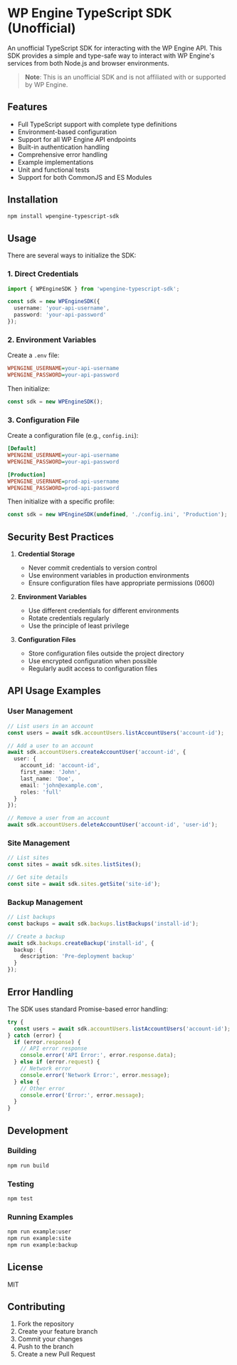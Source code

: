 # WP Engine TypeScript SDK (Unofficial)

An unofficial TypeScript SDK for interacting with the WP Engine API. This SDK provides a simple and type-safe way to interact with WP Engine's services from both Node.js and browser environments.

> **Note**: This is an unofficial SDK and is not affiliated with or supported by WP Engine.

## Features

- Full TypeScript support with complete type definitions
- Environment-based configuration
- Support for all WP Engine API endpoints
- Built-in authentication handling
- Comprehensive error handling
- Example implementations
- Unit and functional tests
- Support for both CommonJS and ES Modules

## Installation

```bash
npm install wpengine-typescript-sdk
```

## Usage

There are several ways to initialize the SDK:

### 1. Direct Credentials

```typescript
import { WPEngineSDK } from 'wpengine-typescript-sdk';

const sdk = new WPEngineSDK({
  username: 'your-api-username',
  password: 'your-api-password'
});
```

### 2. Environment Variables

Create a `.env` file:

```ini
WPENGINE_USERNAME=your-api-username
WPENGINE_PASSWORD=your-api-password
```

Then initialize:

```typescript
const sdk = new WPEngineSDK();
```

### 3. Configuration File

Create a configuration file (e.g., `config.ini`):

```ini
[Default]
WPENGINE_USERNAME=your-api-username
WPENGINE_PASSWORD=your-api-password

[Production]
WPENGINE_USERNAME=prod-api-username
WPENGINE_PASSWORD=prod-api-password
```

Then initialize with a specific profile:

```typescript
const sdk = new WPEngineSDK(undefined, './config.ini', 'Production');
```

## Security Best Practices

1. **Credential Storage**
   - Never commit credentials to version control
   - Use environment variables in production environments
   - Ensure configuration files have appropriate permissions (0600)

2. **Environment Variables**
   - Use different credentials for different environments
   - Rotate credentials regularly
   - Use the principle of least privilege

3. **Configuration Files**
   - Store configuration files outside the project directory
   - Use encrypted configuration when possible
   - Regularly audit access to configuration files

## API Usage Examples

### User Management

```typescript
// List users in an account
const users = await sdk.accountUsers.listAccountUsers('account-id');

// Add a user to an account
await sdk.accountUsers.createAccountUser('account-id', {
  user: {
    account_id: 'account-id',
    first_name: 'John',
    last_name: 'Doe',
    email: 'john@example.com',
    roles: 'full'
  }
});

// Remove a user from an account
await sdk.accountUsers.deleteAccountUser('account-id', 'user-id');
```

### Site Management

```typescript
// List sites
const sites = await sdk.sites.listSites();

// Get site details
const site = await sdk.sites.getSite('site-id');
```

### Backup Management

```typescript
// List backups
const backups = await sdk.backups.listBackups('install-id');

// Create a backup
await sdk.backups.createBackup('install-id', {
  backup: {
    description: 'Pre-deployment backup'
  }
});
```

## Error Handling

The SDK uses standard Promise-based error handling:

```typescript
try {
  const users = await sdk.accountUsers.listAccountUsers('account-id');
} catch (error) {
  if (error.response) {
    // API error response
    console.error('API Error:', error.response.data);
  } else if (error.request) {
    // Network error
    console.error('Network Error:', error.message);
  } else {
    // Other error
    console.error('Error:', error.message);
  }
}
```

## Development

### Building

```bash
npm run build
```

### Testing

```bash
npm test
```

### Running Examples

```bash
npm run example:user
npm run example:site
npm run example:backup
```

## License

MIT

## Contributing

1. Fork the repository
2. Create your feature branch
3. Commit your changes
4. Push to the branch
5. Create a new Pull Request
